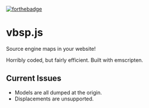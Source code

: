 [![forthebadge](http://forthebadge.com/images/badges/fuck-it-ship-it.svg)](http://forthebadge.com)

# vbsp.js
Source engine maps in your website!

Horribly coded, but fairly efficient. Built with emscripten.

## Current Issues
- Models are all dumped at the origin.
- Displacements are unsupported.
